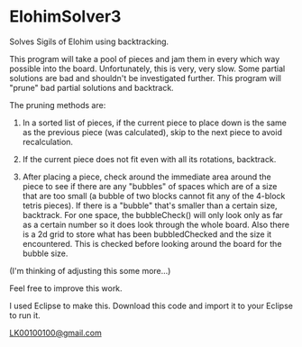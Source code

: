 ElohimSolver3
=============

Solves Sigils of Elohim using backtracking.

This program will take a pool of pieces and jam them in every which way possible into the board.
Unfortunately, this is very, very slow. Some partial solutions are bad and shouldn't be investigated 
further. This program will "prune" bad partial solutions and backtrack.

The pruning methods are:
1) In a sorted list of pieces, if the current piece to place down is the same as the previous piece (was calculated), skip to
the next piece to avoid recalculation.

2) If the current piece does not fit even with all its rotations, backtrack.

3) After placing a piece, check around the immediate area around the piece to see if there are any "bubbles" of spaces
which are of a size that are too small (a bubble of two blocks cannot fit any of the 4-block tetris pieces). If there is a
"bubble" that's smaller than a certain size, backtrack. For one space, the bubbleCheck() will only look only as far as a
certain number so it does look through the whole board. Also there is a 2d grid to store what has been bubbledChecked and the
size it encountered. This is checked before looking around the board for the bubble size.

(I'm thinking of adjusting this some more...)

Feel free to improve this work.

I used Eclipse to make this. Download this code and import it to your Eclipse to run it.

LK00100100@gmail.com
